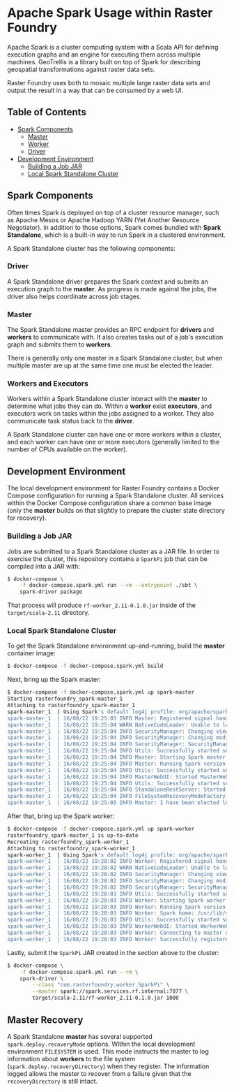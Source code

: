 # Apache Spark Usage within Raster Foundry

Apache Spark is a cluster computing system with a Scala API for defining execution graphs and an engine for executing them across multiple machines. GeoTrellis is a library built on top of Spark for describing geospatial transformations against raster data sets.

Raster Foundry uses both to mosaic multiple large raster data sets and output the result in a way that can be consumed by a web UI.

## Table of Contents

* [Spark Components](#spark-components)
  * [Master](#master)
  * [Worker](#workers-and-executors)
  * [Driver](#driver)
* [Development Environment](#development-environment)
  * [Building a Job JAR](#building-a-job-jar)
  * [Local Spark Standalone Cluster](#local-spark-standalone-cluster)

## Spark Components

Often times Spark is deployed on top of a cluster resource manager, such as Apache Mesos or Apache Hadoop YARN (Yet Another Resource Negotiator). In addition to those options, Spark comes bundled with **Spark Standalone**, which is a built-in way to run Spark in a clustered environment.

A Spark Standalone cluster has the following components:

### Driver

A Spark Standalone driver prepares the Spark context and submits an execution graph to the **master**. As progress is made against the jobs, the driver also helps coordinate across job stages.

### Master

The Spark Standalone master provides an RPC endpoint for **drivers** and **workers** to communicate with. It also creates tasks out of a job's execution graph and submits them to **workers**.

There is generally only one master in a Spark Standalone cluster, but when multiple master are up at the same time one must be elected the leader.

### Workers and Executors

Workers within a Spark Standalone cluster interact with the **master** to determine what jobs they can do. Within a **worker** exist **executors**, and executors work on tasks within the jobs assigned to a worker. They also communicate task status back to the **driver**.

A Spark Standalone cluster can have one or more workers within a cluster, and each worker can have one or more executors (generally limited to the number of CPUs available on the worker).

## Development Environment

The local development environment for Raster Foundry contains a Docker Compose configuration for running a Spark Standalone cluster. All services within the Docker Compose configuration share a common base image (only the **master** builds on that slightly to prepare the cluster state directory for recovery).

### Building a Job JAR

Jobs are submitted to a Spark Standalone cluster as a JAR file. In order to exercise the cluster, this repository contains a `SparkPi` job that can be compiled into a JAR with:

```bash
$ docker-compose \
    -f docker-compose.spark.yml run --rm --entrypoint ./sbt \
    spark-driver package
```

That process will produce `rf-worker_2.11-0.1.0.jar` inside of the `target/scala-2.11` directory.

### Local Spark Standalone Cluster

To get the Spark Standalone environment up-and-running, build the **master** container image:

```bash
$ docker-compose -f docker-compose.spark.yml build
```

Next, bring up the Spark master:

```bash
$ docker-compose -f docker-compose.spark.yml up spark-master
Starting rasterfoundry_spark-master_1
Attaching to rasterfoundry_spark-master_1
spark-master_1  | Using Spark's default log4j profile: org/apache/spark/log4j-defaults.properties
spark-master_1  | 16/08/22 19:25:03 INFO Master: Registered signal handlers for [TERM, HUP, INT]
spark-master_1  | 16/08/22 19:25:04 WARN NativeCodeLoader: Unable to load native-hadoop library for your platform... using builtin-java classes where applicable
spark-master_1  | 16/08/22 19:25:04 INFO SecurityManager: Changing view acls to: spark
spark-master_1  | 16/08/22 19:25:04 INFO SecurityManager: Changing modify acls to: spark
spark-master_1  | 16/08/22 19:25:04 INFO SecurityManager: SecurityManager: authentication disabled; ui acls disabled; users with view permissions: Set(spark); users with modify permissions: Set(spark)
spark-master_1  | 16/08/22 19:25:04 INFO Utils: Successfully started service 'sparkMaster' on port 7077.
spark-master_1  | 16/08/22 19:25:04 INFO Master: Starting Spark master at spark://172.18.0.4:7077
spark-master_1  | 16/08/22 19:25:04 INFO Master: Running Spark version 1.6.2
spark-master_1  | 16/08/22 19:25:04 INFO Utils: Successfully started service 'MasterUI' on port 8080.
spark-master_1  | 16/08/22 19:25:04 INFO MasterWebUI: Started MasterWebUI at http://172.18.0.4:8080
spark-master_1  | 16/08/22 19:25:04 INFO Utils: Successfully started service on port 6066.
spark-master_1  | 16/08/22 19:25:04 INFO StandaloneRestServer: Started REST server for submitting applications on port 6066
spark-master_1  | 16/08/22 19:25:04 INFO FileSystemRecoveryModeFactory: Persisting recovery state to directory: /spark-state
spark-master_1  | 16/08/22 19:25:05 INFO Master: I have been elected leader! New state: ALIVE
```

After that, bring up the Spark worker:

```bash
$ docker-compose -f docker-compose.spark.yml up spark-worker
rasterfoundry_spark-master_1 is up-to-date
Recreating rasterfoundry_spark-worker_1
Attaching to rasterfoundry_spark-worker_1
spark-worker_1  | Using Spark's default log4j profile: org/apache/spark/log4j-defaults.properties
spark-worker_1  | 16/08/22 19:28:02 INFO Worker: Registered signal handlers for [TERM, HUP, INT]
spark-worker_1  | 16/08/22 19:28:02 WARN NativeCodeLoader: Unable to load native-hadoop library for your platform... using builtin-java classes where applicable
spark-worker_1  | 16/08/22 19:28:02 INFO SecurityManager: Changing view acls to: spark
spark-worker_1  | 16/08/22 19:28:02 INFO SecurityManager: Changing modify acls to: spark
spark-worker_1  | 16/08/22 19:28:02 INFO SecurityManager: SecurityManager: authentication disabled; ui acls disabled; users with view permissions: Set(spark); users with modify permissions: Set(spark)
spark-worker_1  | 16/08/22 19:28:03 INFO Utils: Successfully started service 'sparkWorker' on port 44298.
spark-worker_1  | 16/08/22 19:28:03 INFO Worker: Starting Spark worker 172.18.0.5:44298 with 2 cores, 512.0 MB RAM
spark-worker_1  | 16/08/22 19:28:03 INFO Worker: Running Spark version 1.6.2
spark-worker_1  | 16/08/22 19:28:03 INFO Worker: Spark home: /usr/lib/spark
spark-worker_1  | 16/08/22 19:28:03 INFO Utils: Successfully started service 'WorkerUI' on port 8081.
spark-worker_1  | 16/08/22 19:28:03 INFO WorkerWebUI: Started WorkerWebUI at http://172.18.0.5:8081
spark-worker_1  | 16/08/22 19:28:03 INFO Worker: Connecting to master spark.services.rf.internal:7077...
spark-worker_1  | 16/08/22 19:28:03 INFO Worker: Successfully registered with master spark://172.18.0.4:7077
```

Lastly, submit the `SparkPi` JAR created in the section above to the cluster:

```bash
$ docker-compose \
    -f docker-compose.spark.yml run --rm \
    spark-driver \
        --class "com.rasterfoundry.worker.SparkPi" \
        --master spark://spark.services.rf.internal:7077 \
        target/scala-2.11/rf-worker_2.11-0.1.0.jar 1000
```

## Master Recovery

A Spark Standalone **master** has several supported `spark.deploy.recoveryMode` options. Within the local development environment `FILESYSTEM` is used. This mode instructs the master to log information about **workers** to the file system (`spark.deploy.recoveryDirectory`) when they register. The information logged allows the master to recover from a failure given that the `recoveryDirectory` is still intact.
